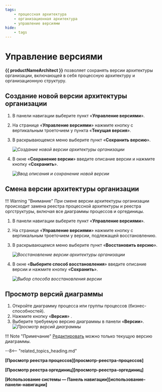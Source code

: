```yaml
---
tags:
    - процессная архитектура
    - организационная архитектура
    - управление версиями
hide:
    - tags
---
```


# Управление версиями

**{{ productNameArchitect }}** позволяет сохранять версии архитектуры организации, включающей в себя процессную архитектуру и организационную структуру.

## Создание новой версии архитектуры организации

1. В панели навигации выберите пункт «**Управление версиями**».
2. На странице «**Управление версиями**» нажмите кнопку с вертикальным троеточием  <i class="fa-light fa-ellipsis-vertical"></i> у пункта «**Текущая версия**».
3. В раскрывающемся меню выберите пункт «**Сохранить версию**».

    *![Создание новой версии архитектуры организации](version_control_create.png)*

4. В окне «**Сохранение версии**» введите описание версии и нажмите кнопку «**Сохранить**».

    *![Ввод описания и сохранение новой версии](version_control_description.png)*

## Смена версии архитектуры организации

!!! Warning "Внимание"
    При смене версии архитектуры организации происходит замена реестра процессной архитектуры и реестра оргструктуры, включая все диаграммы процессов и оргединицы.

1. В панели навигации выберите пункт «**Управление версиями**».
2. На странице «**Управление версиями**» нажмите кнопку с вертикальным троеточием  <i class="fa-light fa-ellipsis-vertical"></i> у версии, подлежащей восстановлению.
3. В раскрывающемся меню выберите пункт «**Восстановить версию**».

    *![Восстановление версии архитектуры организации](version_control_restore.png)*

4. В окне «**Выберите способ восстановления**» введите описание версии и нажмите кнопку «**Сохранить**».

    *![Выбор способа восстановления версии](version_control_restore_options.png)*

## Просмотр версий диаграммы

1. Откройте диаграмму процесса или группы процессов (бизнес-способностей).
2. Нажмите кнопку «**Версия**» <i class="fa-light  fa-code-branch"></i>.
3. Выберите требуемую версию диаграммы в панели «**Версии**».
    *![Просмотр версий диаграммы](version_control_viewing_diagram_versions.png)*

!!! Note "Примечание"
    [Редактировать](edit_diagram.md) можно только текущую версию диаграммы.


--8<-- "related_topics_heading.md"

**[Просмотр реестра процессов][просмотр-реестра-процессов]**

**[Просмотр реестра оргединиц][просмотр-реестра-оргединиц]**

**[Использование системы — Панель навигации][использование-панели-навигации]**
